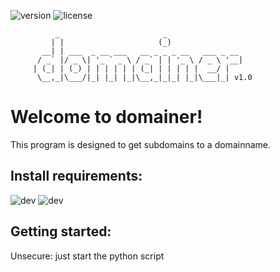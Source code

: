 ![version](https://img.shields.io/badge/Version-1.0-blue)
![license](https://img.shields.io/badge/License-GPLv3-yellow)

```
          _                       _                 
         | |                     (_)               
       __| | ___  _ __ ___   __ _ _ _ __   ___ _ __
      / _` |/ _ \| '_ ` _ \ / _` | | '_ \ / _ \ '__|
     | (_| | (_) | | | | | | (_| | | | | |  __/ |
      \__,_|\___/|_| |_| |_|\__,_|_|_| |_|\___|_| v1.0
```

# Welcome to domainer!

This program is designed to get subdomains to a domainname.

## Install requirements:
![dev](https://img.shields.io/badge/Python-3.10.10-green)
![dev](https://img.shields.io/badge/Docker-20.10.23-green)

## Getting started:
Unsecure: just start the python script
